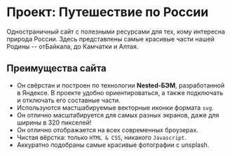 # Проект: Путешествие по России

Одностраничный сайт с полезными ресурсами для тех, кому интересна природа России. 
Здесь представлены самые красивые части нашей Родины -- отБайкала, до Камчатки и Алтая.

## Преимущества сайта
- Он свёрстан и построен по технологии __Nested-БЭМ__, разработанной в Яндексе. В проекте удобно ориентироваться, а также подключать и отключать его составные части.
- Используются мастшабируемые векторные иконки формата `svg`.
- Он отлично масштабируется для самых разных экранов, даже для ширины в 320 пикселей!
- Он отлично отображается на всех современных броузерах.
- Чистая вёрстка: только `HTML & CSS`, никакого `Javascript`.
- Аккуратно подобраны самые красивые фотографии с unsplash.

